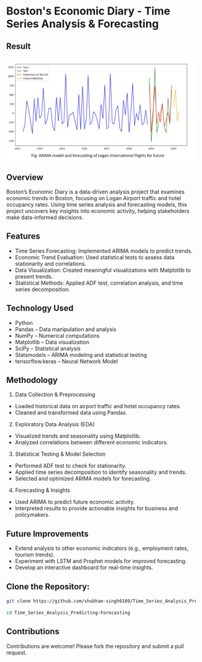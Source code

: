 # Boston's Economic Diary - Time Series Analysis & Forecasting

## Result
![Demo Image](snippet/prediction.png)

## Overview
Boston’s Economic Diary is a data-driven analysis project that examines economic trends in Boston, focusing on Logan Airport traffic and hotel occupancy rates. Using time series analysis and forecasting models, this project uncovers key insights into economic activity, helping stakeholders make data-informed decisions.

## Features
- Time Series Forecasting: Implemented ARIMA models to predict trends.
- Economic Trend Evaluation: Used statistical tests to assess data stationarity and correlations.
- Data Visualization: Created meaningful visualizations with Matplotlib to present trends.
- Statistical Methods: Applied ADF test, correlation analysis, and time series decomposition.

## Technology Used
- Python
- Pandas – Data manipulation and analysis
- NumPy – Numerical computations
- Matplotlib – Data visualization
- SciPy – Statistical analysis
- Statsmodels – ARIMA modeling and statistical testing
- tensorflow.keras – Neural Network Model

## Methodology
1. Data Collection & Preprocessing
- Loaded historical data on airport traffic and hotel occupancy rates.
- Cleaned and transformed data using Pandas.

2. Exploratory Data Analysis (EDA)
- Visualized trends and seasonality using Matplotlib.
- Analyzed correlations between different economic indicators.

3. Statistical Testing & Model Selection
- Performed ADF test to check for stationarity.
- Applied time series decomposition to identify seasonality and trends.
- Selected and optimized ARIMA models for forecasting.

4. Forecasting & Insights
- Used ARIMA to predict future economic activity.
- Interpreted results to provide actionable insights for business and policymakers.

## Future Improvements
- Extend analysis to other economic indicators (e.g., employment rates, tourism trends).
- Experiment with LSTM and Prophet models for improved forecasting.
- Develop an interactive dashboard for real-time insights.

## **Clone the Repository**:
   ```bash
   git clone https://github.com/shubham-singh0109/Time_Series_Analysis_Predicting-Forecasting.git
   ```
   ```bash
   cd Time_Series_Analysis_Predicting-Forecasting
   ```

## Contributions
Contributions are welcome! Please fork the repository and submit a pull request.
